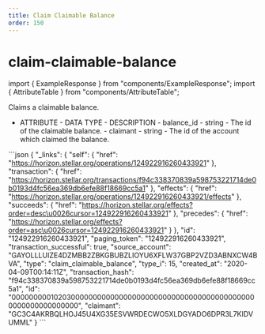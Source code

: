 ```yaml
---
title: Claim Claimable Balance
order: 150
---
```


# claim-claimable-balance

import { ExampleResponse } from "components/ExampleResponse"; import { AttributeTable } from "components/AttributeTable";

Claims a claimable balance.

 - ATTRIBUTE - DATA TYPE - DESCRIPTION - balance\_id - string - The id of the claimable balance. - claimant - string - The id of the account which claimed the balance.

 \`\`\`json { "\_links": { "self": { "href": "https://horizon.stellar.org/operations/124922916260433921" }, "transaction": { "href": "https://horizon.stellar.org/transactions/f94c338370839a598753221714de0b0193d4fc56ea369db6efe88f18669cc5a1" }, "effects": { "href": "https://horizon.stellar.org/operations/124922916260433921/effects" }, "succeeds": { "href": "https://horizon.stellar.org/effects?order=desc\u0026cursor=124922916260433921" }, "precedes": { "href": "https://horizon.stellar.org/effects?order=asc\u0026cursor=124922916260433921" } }, "id": "124922916260433921", "paging\_token": "124922916260433921", "transaction\_successful": true, "source\_account": "GAYOLLLUIZE4DZMBB2ZBKGBUBZLIOYU6XFLW37GBP2VZD3ABNXCW4BVA", "type": "claim\_claimable\_balance", "type\_i": 15, "created\_at": "2020-04-09T00:14:11Z", "transaction\_hash": "f94c338370839a598753221714de0b0193d4fc56ea369db6efe88f18669cc5a1", "id": "000000000102030000000000000000000000000000000000000000000000000000000000", "claimant": "GC3C4AKRBQLHOJ45U4XG35ESVWRDECWO5XLDGYADO6DPR3L7KIDVUMML" } \`\`\`

